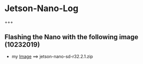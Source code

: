 # Jetson-Nano-Log
+++
## Flashing the Nano with the following image (10232019)
+ my [Image](https://developer.nvidia.com/embedded/learn/get-started-jetson-nano-devkit#intro) ==> jetson-nano-sd-r32.2.1.zip
